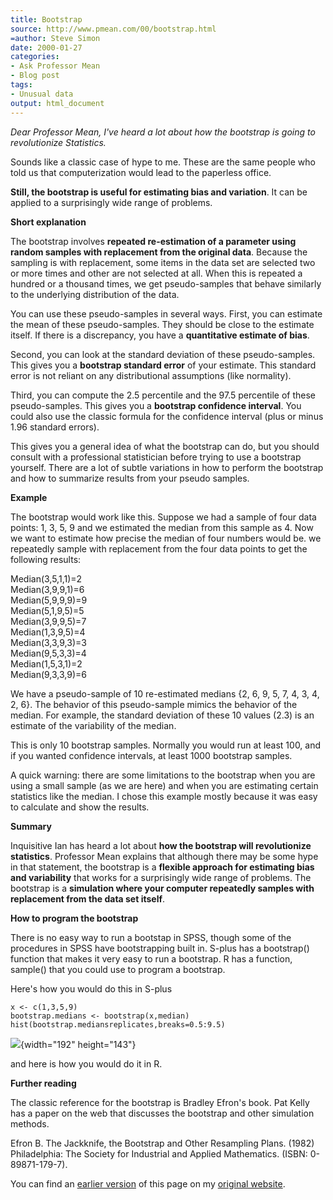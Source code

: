 ```yaml
---
title: Bootstrap
source: http://www.pmean.com/00/bootstrap.html
=author: Steve Simon
date: 2000-01-27
categories:
- Ask Professor Mean
- Blog post
tags:
- Unusual data
output: html_document
---
```

*Dear Professor Mean, I've heard a lot about how the bootstrap is going to revolutionize Statistics.*

<!---More--->

Sounds like a classic case of hype to me. These are the same people who told us that computerization would lead to the paperless office.

**Still, the bootstrap is useful for estimating bias and variation**. It can be applied to a surprisingly wide range of problems.

**Short explanation**

The bootstrap involves **repeated re-estimation of a parameter using random samples with replacement from the original data**. Because the sampling is with replacement, some items in the data set are selected two or more times and other are not selected at all. When this is repeated a hundred or a thousand times, we get pseudo-samples that behave similarly to the underlying distribution of the data.

You can use these pseudo-samples in several ways. First, you can estimate the mean of these pseudo-samples. They should be close to the estimate itself. If there is a discrepancy, you have a **quantitative estimate of bias**.

Second, you can look at the standard deviation of these pseudo-samples. This gives you a **bootstrap standard error** of your estimate. This standard error is not reliant on any distributional assumptions (like normality).

Third, you can compute the 2.5 percentile and the 97.5 percentile of these pseudo-samples. This gives you a **bootstrap confidence interval**. You could also use the classic formula for the confidence interval (plus or minus 1.96 standard errors).

This gives you a general idea of what the bootstrap can do, but you should consult with a professional statistician before trying to use a bootstrap yourself. There are a lot of subtle variations in how to perform the bootstrap and how to summarize results from your pseudo samples.

**Example**

The bootstrap would work like this. Suppose we had a sample of four data points: 1, 3, 5, 9 and we estimated the median from this sample as 4. Now we want to estimate how precise the median of four numbers would be. we repeatedly sample with replacement from the four data points to get the following results:

Median(3,5,1,1)=2\
Median(3,9,9,1)=6\
Median(5,9,9,9)=9\
Median(5,1,9,5)=5\
Median(3,9,9,5)=7\
Median(1,3,9,5)=4\
Median(3,3,9,3)=3\
Median(9,5,3,3)=4\
Median(1,5,3,1)=2\
Median(9,3,3,9)=6

We have a pseudo-sample of 10 re-estimated medians {2, 6, 9, 5, 7, 4, 3, 4, 2, 6}. The behavior of this pseudo-sample mimics the behavior of the median. For example, the standard deviation of these 10 values (2.3) is an estimate of the variability of the median.

This is only 10 bootstrap samples. Normally you would run at least 100, and if you wanted confidence intervals, at least 1000 bootstrap samples.

A quick warning: there are some limitations to the bootstrap when you are using a small sample (as we are here) and when you are estimating certain statistics like the median. I chose this example mostly because it was easy to calculate and show the results.

**Summary**

Inquisitive Ian has heard a lot about **how the bootstrap will revolutionize statistics**. Professor Mean explains that although there may be some hype in that statement, the bootstrap is a **flexible approach for estimating bias and variability** that works for a surprisingly wide range of problems. The bootstrap is a **simulation where your computer repeatedly samples with replacement from the data set itself**.

**How to program the bootstrap**

There is no easy way to run a bootstap in SPSS, though some of the procedures in SPSS have bootstrapping built in. S-plus has a bootstrap() function that makes it very easy to run a bootstrap. R has a function, sample() that you could use to program a bootstrap.

Here's how you would do this in S-plus

```{}
x <- c(1,3,5,9)
bootstrap.medians <- bootstrap(x,median)    hist(bootstrap.mediansreplicates,breaks=0.5:9.5)
```

![](http://www.pmean.com/images/03/bootstrap.gif){width="192" height="143"}

and here is how you would do it in R.

**Further reading**

The classic reference for the bootstrap is Bradley Efron's book. Pat Kelly has a paper on the web that discusses the bootstrap and other simulation methods.

Efron B. The Jackknife, the Bootstrap and Other Resampling Plans. (1982) Philadelphia: The Society for Industrial and Applied Mathematics. (ISBN: 0-89871-179-7).

You can find an [earlier version][sim1] of this page on my [original website][sim2].

[sim1]: http://www.pmean.com/00/bootstrap.html
[sim2]: http://www.pmean.com/original_site.html
